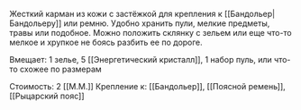 Жесткий карман из кожи с застёжкой для крепления к [[Бандольер|Бандольеру]] или ремню. Удобно хранить пули, мелкие предметы, травы или подобное. Можно положить склянку с зельем или еще что-то мелкое и хрупкое не боясь разбить ее по дороге.

Вмещает: 1 зелье, 5 [[Энергетический кристалл]], 1 набор пуль, или что-то схожее по размерам

Стоимость: 2 [[М.М.]]
Крепление к: [[Бандольер]], [[Поясной ремень]], [[Рыцарский пояс]]